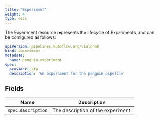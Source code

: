 ```yaml
---
title: "Experiment"
weight: 4
type: docs
---
```


The Experiment resource represents the lifecycle of Experiments,
and can be configured as follows:

```yaml
apiVersion: pipelines.kubeflow.org/v1alpha6
kind: Experiment
metadata:
  name: penguin-experiment
spec:
  provider: kfp
  description: 'An experiment for the penguin pipeline'
```

## Fields

| Name               | Description                        |
| ------------------ | ---------------------------------- |
| `spec.description` | The description of the experiment. |

